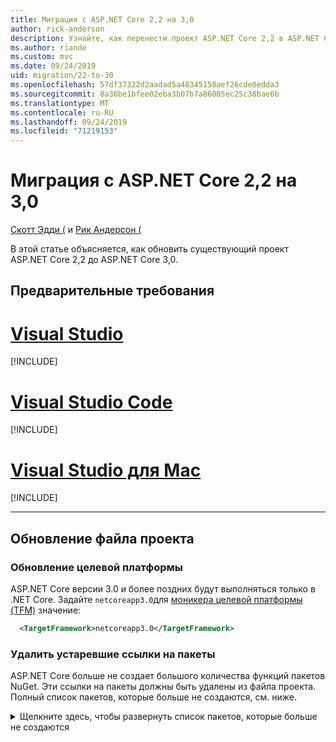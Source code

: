 ```yaml
---
title: Миграция с ASP.NET Core 2,2 на 3,0
author: rick-anderson
description: Узнайте, как перенести проект ASP.NET Core 2,2 в ASP.NET Core 3,0.
ms.author: riande
ms.custom: mvc
ms.date: 09/24/2019
uid: migration/22-to-30
ms.openlocfilehash: 57df37322d2aadad5a48345158aef26cde0edda3
ms.sourcegitcommit: 8a36be1bfee02eba3b07b7a86085ec25c38bae6b
ms.translationtype: MT
ms.contentlocale: ru-RU
ms.lasthandoff: 09/24/2019
ms.locfileid: "71219153"
---
```

# <a name="migrate-from-aspnet-core-22-to-30"></a>Миграция с ASP.NET Core 2,2 на 3,0

[Скотт Эдди (](https://github.com/scottaddie) и [Рик Андерсон (](https://twitter.com/RickAndMSFT)

В этой статье объясняется, как обновить существующий проект ASP.NET Core 2,2 до ASP.NET Core 3,0.

## <a name="prerequisites"></a>Предварительные требования

# <a name="visual-studiotabvisual-studio"></a>[Visual Studio](#tab/visual-studio)

[!INCLUDE[](~/includes/net-core-prereqs-vs-3.0.md)]

# <a name="visual-studio-codetabvisual-studio-code"></a>[Visual Studio Code](#tab/visual-studio-code)

[!INCLUDE[](~/includes/net-core-prereqs-vsc-3.0.md)]

# <a name="visual-studio-for-mactabvisual-studio-mac"></a>[Visual Studio для Mac](#tab/visual-studio-mac)

[!INCLUDE[](~/includes/net-core-prereqs-mac-3.0.md)]

---

## <a name="update-the-project-file"></a>Обновление файла проекта

### <a name="update-the-target-framework"></a>Обновление целевой платформы

ASP.NET Core версии 3.0 и более поздних будут выполняться только в .NET Core. Задайте `netcoreapp3.0`для [моникера целевой платформы (TFM)](/dotnet/standard/frameworks) значение:

```xml
  <TargetFramework>netcoreapp3.0</TargetFramework>
```

### <a name="remove-obsolete-package-references"></a>Удалить устаревшие ссылки на пакеты

ASP.NET Core больше не создает большого количества функций пакетов NuGet. Эти ссылки на пакеты должны быть удалены из файла проекта. Полный список пакетов, которые больше не создаются, см. ниже.

<details>
    <summary>Щелкните здесь, чтобы развернуть список пакетов, которые больше не создаются</summary>

    * Microsoft.AspNetCore
    * Microsoft.AspNetCore.All
    * Microsoft.AspNetCore.App
    * Microsoft. AspNetCore. подделка
    * Microsoft. AspNetCore. Authentication
    * Microsoft. AspNetCore. Authentication. абстракции
    * Файлы cookie Microsoft. AspNetCore. Authentication.
    * Microsoft. AspNetCore. Authentication. Core
    * Microsoft. AspNetCore. Authentication. JwtBearer
    * Microsoft. AspNetCore. Authentication. OAuth
    * Microsoft. AspNetCore. Authentication. OpenIdConnect
    * Microsoft. AspNetCore. Authorization
    * Microsoft. AspNetCore. Authorization. Policy
    * Microsoft. AspNetCore. Кукиеполици
    * Microsoft. AspNetCore. CORS
    * Microsoft. AspNetCore. Cryptography. internal
    * Microsoft. AspNetCore. Cryptography. KeyDerivation
    * Microsoft.AspNetCore.DataProtection
    * Microsoft. AspNetCore. для защиты. абстракции
    * Microsoft. AspNetCore. в отношении защиты. Extensions
    * Microsoft. AspNetCore. Diagnostics
    * Microsoft. AspNetCore. Diagnostics. HealthChecks
    * Microsoft.AspNetCore.HostFiltering
    * Microsoft.AspNetCore.Hosting
    * Microsoft. AspNetCore. Hosting. абстракции
    * Microsoft. AspNetCore. Hosting. Server. Abstracts
    * Microsoft. AspNetCore. http
    * Microsoft. AspNetCore. http. абстракции
    * Microsoft. AspNetCore. http. Connections
    * Microsoft. AspNetCore. http. Extensions
    * Microsoft. AspNetCore. http. Features
    * Microsoft. AspNetCore. Хттповерридес
    * Microsoft. AspNetCore. Хттпсполици
    * Microsoft. AspNetCore. Identity
    * Microsoft. AspNetCore. Localization
    * Microsoft. AspNetCore. Localization. Routing
    * Microsoft. AspNetCore. Миддлевареаналисис
    * Microsoft.AspNetCore.Mvc
    * Microsoft. AspNetCore. MVC. абстракции
    * Microsoft. AspNetCore. MVC. Analyzers
    * Microsoft. AspNetCore. MVC. Апиексплорер
    * Microsoft. AspNetCore. MVC. API. Analyzer
    * Microsoft. AspNetCore. MVC. Core
    * Microsoft. AspNetCore. MVC. CORS
    * Аннотации Microsoft. AspNetCore. MVC.
    * Microsoft. AspNetCore. MVC. Formatter. JSON
    * Microsoft. AspNetCore. MVC. Formatter. XML
    * Microsoft. AspNetCore. MVC. Localization
    * Microsoft.AspNetCore.Mvc.Razor
    * Microsoft. AspNetCore. MVC. Razor. Extensions
    * Microsoft. AspNetCore. MVC. Razor. ViewCompilation
    * Microsoft. AspNetCore. MVC. Разорпажес
    * Microsoft. AspNetCore. MVC. TagHelpers
    * Microsoft. AspNetCore. MVC. Виевфеатурес
    * Microsoft. AspNetCore. Razor
    * Microsoft. AspNetCore. Razor. Runtime
    * Microsoft. AspNetCore. Razor. Design
    * Microsoft. AspNetCore. Респонсекачинг
    * Microsoft. AspNetCore. Респонсекачинг. абстракции
    * Microsoft. AspNetCore. Респонсекомпрессион
    * Microsoft. AspNetCore. перезапись
    * Microsoft.AspNetCore.Routing
    * Microsoft. AspNetCore. Routing. абстракции
    * Microsoft. AspNetCore. Server. HttpSys
    * Microsoft. AspNetCore. Server. IIS
    * Microsoft. AspNetCore. Server. IISIntegration
    * Microsoft. AspNetCore. Server. Kestrel
    * Microsoft. AspNetCore. Server. Kestrel. Core
    * Microsoft. AspNetCore. Server. Kestrel. HTTPS
    * Microsoft. AspNetCore. Server. Kestrel. Transport. абстракции
    * Microsoft. AspNetCore. Server. Kestrel. Transport. Sockets
    * Microsoft. AspNetCore. Session
    * Microsoft. AspNetCore. SignalR
    * Microsoft. AspNetCore. SignalR. Core
    * Microsoft.AspNetCore.StaticFiles
    * Сокеты Microsoft. AspNetCore. WebSockets
    * Служебные программы Microsoft. AspNetCore.
    * Microsoft.Net. http. Headers</details>

### <a name="framework-reference"></a>Справочник по платформе

Функции ASP.NET Core, которые были доступны в одном из перечисленных выше пакетов, доступны в составе `Microsoft.AspNetCore.App` общей платформы.  *Общая платформа* — это набор сборок (*DLL* -файлов), установленных на компьютере и включающий компонент среды выполнения и пакет нацеливания. Дополнительную информацию см. в этой публикации об [общей платформе](https://natemcmaster.com/blog/2018/08/29/netcore-primitives-2/).


* Проекты, предназначенные `Microsoft.NET.Sdk.Web` для пакета SDK, неявно `Microsoft.AspNetCore.App` ссылаются на платформу.

Для этих проектов дополнительные ссылки не требуются:

```xml
<Project Sdk="Microsoft.NET.Sdk.Web">
  <PropertyGroup>
    <TargetFramework>netcoreapp3.0</TargetFramework>
  </PropertyGroup>
    ...
</Project>
```

* Для проектов, `Microsoft.NET.Sdk` предназначенных для или `Microsoft.NET.Sdk.Razor` для пакета SDK `FrameworkReference` , `Microsoft.AspNetCore.App`следует добавить явный к:

```xml
<Project Sdk="Microsoft.NET.Sdk.Razor">
  <PropertyGroup>
    <TargetFramework>netcoreapp3.0</TargetFramework>
  </PropertyGroup>

  <ItemGroup>
    <FrameworkReference Include="Microsoft.AspNetCore.App" />
  </ItemGroup>
    ...
</Project>
```

### <a name="add-package-references-for-removed-assemblies"></a>Добавление ссылок на пакеты для удаленных сборок

ASP.NET Core 3,0 удаляет некоторые сборки, которые ранее были частью `Microsoft.AspNetCore.App` ссылки на пакет. Чтобы продолжить использование функций, предоставляемых этими сборками, сослаться на версии 3,0 соответствующих пакетов.

* Entity Framework Core. Дополнительные https://docs.microsoft.com/ef/core/providers/index сведения об обращении к пакету для конкретного поставщика базы данных см. в разделе.

* Поддержку пользовательского интерфейса удостоверений для [пользовательского интерфейса удостоверений](xref:security/authentication/identity) можно добавить, обратившись к пакету [Microsoft. AspNetCore. Identity. UI](https://www.nuget.org/packages/Microsoft.AspNetCore.Identity.UI) .

* Службы SPA
    * [Microsoft. AspNetCore. Спасервицес](https://www.nuget.org/packages/Microsoft.AspNetCore.SpaServices)
    * [Microsoft. AspNetCore. Спасервицес. Extensions](https://www.nuget.org/packages/Microsoft.AspNetCore.SpaServices.Extensions)

* Проверка подлинности. Поддержка сторонних потоков аутентификации доступна в виде пакетов NuGet:

    * [Facebook OAuth](https://www.nuget.org/packages/Microsoft.AspNetCore.Authentication.Facebook)
    * [Google OAuth](https://www.nuget.org/packages/Microsoft.AspNetCore.Authentication.Google)
    * [Токен носителя OpenID Connect Connect](https://www.nuget.org/packages/Microsoft.AspNetCore.Authentication.JwtBearer)
    * [Проверка подлинности учетной записи Майкрософт](https://www.nuget.org/packages/Microsoft.AspNetCore.Authentication.MicrosoftAccount)
    * [Проверка подлинности OpenID Connect Connect](https://www.nuget.org/packages/Microsoft.AspNetCore.Authentication.OpenIdConnect)
    * [OAuth для Twitter](https://www.nuget.org/packages/Microsoft.AspNetCore.Authentication.Twitter)
    * [Проверка подлинности WsFederation](https://www.nuget.org/packages/Microsoft.AspNetCore.Authentication.WsFederation)

* Поддержка форматирования и согласования содержимого `System.Net.HttpClient` для — пакет NuGet [Microsoft. AspNet. WebApi. Client](https://www.nuget.org/packages/Microsoft.AspNet.WebApi.Client/) `System.Net.HttpClient` обеспечивает полезную расширяемость с помощью API- `ReadAsAsync`интерфейсов, таких как и `PostJsonAsync` т. д.

* Компиляция среды выполнения Razor. поддержка компиляции представлений и страниц Razor во время выполнения теперь является частью [Microsoft. AspNetCore. MVC. Razor. рунтимекомпилатион](https://www.nuget.org/packages/Microsoft.AspNetCore.Mvc.Razor.RuntimeCompilation).

* Поддержка `Newtonsoft.Json` MVC. Поддержка использования MVC с `Newtonsoft.Json` теперь является частью [Microsoft. AspNetCore. MVC. невтонсофтжсон](https://www.nuget.org/packages/Microsoft.AspNetCore.Mvc.NewtonsoftJson).

### <a name="analyzer-support"></a>Поддержка анализатора

* Проекты, предназначенные `Microsoft.NET.Sdk.Web` для неявной ссылки на анализаторы, ранее поставляемые в составе пакета [Microsoft. AspNetCore. MVC. Analyzers](https://www.nuget.org/packages/Microsoft.AspNetCore.Mvc.Analyzers/) . Для включения этих дополнительных ссылок не требуется.

* Если приложение использует [анализаторы API](xref:web-api/advanced/analyzers) , которые ранее поставлялись с пакетом [Microsoft. AspNetCore. MVC. API. Analyzers](https://www.nuget.org/packages/Microsoft.AspNetCore.Mvc.Api.Analyzers/) , измените файл проекта, чтобы он ссылался на анализаторы, поставляемые в составе веб-пакета SDK .NET Core:

```xml
<Project Sdk="Microsoft.NET.Sdk.Web">
  <PropertyGroup>
    <TargetFramework>netcoreapp3.0</TargetFramework>
    <IncludeOpenAPIAnalyzers>true</IncludeOpenAPIAnalyzers>
  </PropertyGroup>

  ...
</Project>
```

### <a name="razor-class-library"></a>Библиотека классов Razor

Проекты библиотеки классов Razor, предоставляющие компоненты пользовательского интерфейса для MVC, должны `AddRazorSupportForMvc` задавать свойство в файле проекта:

```xml
<PropertyGroup>
  <AddRazorSupportForMvc>true</AddRazorSupportForMvc>
</PropertyGroup>
```

### <a name="in-process-hosting-model"></a>Модель внутрипроцессного размещения

* По умолчанию в проектах используется [модель внутрипроцессного размещения](xref:host-and-deploy/aspnet-core-module#in-process-hosting-model) в ASP.NET Core 3,0 или более поздней версии. При необходимости вы можете удалить `<AspNetCoreHostingModel>` свойство в файле проекта, если его значение равно. `InProcess`

## <a name="kestrel"></a>Kestrel

### <a name="configuration"></a>Параметр Configuration

Миграция конфигурации Kestrel в построитель веб-узлов `ConfigureWebHostDefaults` , предоставляемый (*Program.CS*):

```csharp
public static IHostBuilder CreateHostBuilder(string[] args) =>
    Host.CreateDefaultBuilder(args)
        .ConfigureWebHostDefaults(webBuilder =>
        {
            webBuilder.ConfigureKestrel(serverOptions =>
            {
                // Set properties and call methods on options
            })
            .UseStartup<Startup>();
        });
```

Если приложение создает узел вручную с помощью `HostBuilder`, вызовите `UseKestrel` в построителе веб-узлов в: `ConfigureWebHostDefaults`

```csharp
public static void Main(string[] args)
{
    var host = new HostBuilder()
        .UseContentRoot(Directory.GetCurrentDirectory())
        .ConfigureWebHostDefaults(webBuilder =>
        {
            webBuilder.UseKestrel(serverOptions =>
            {
                // Set properties and call methods on options
            })
            .UseIISIntegration()
            .UseStartup<Startup>();
        })
        .Build();

    host.Run();
}
```

### <a name="connection-middleware-replaces-connection-adapters"></a>По промежуточного слоя соединения заменяет Адаптеры подключений

Адаптеры подключений (<xref:Microsoft.AspNetCore.Server.Kestrel.Core.Adapter.Internal.IConnectionAdapter>) удалены из Kestrel. Замените адаптеры подключений по промежуточного слоя соединения. По промежуточного слоя соединения аналогично по промежуточного слоя HTTP в ASP.NET Core конвейере, но для соединений более низкого уровня. Протокол HTTPS и регистрация подключения:

* Были перемещены из адаптеров соединений в по промежуточного слоя соединения.
* Эти методы расширения работают как в предыдущих версиях ASP.NET Core. 

Дополнительные сведения см. в [примере тлсфилтерконнектионхандлер в разделе листеноптионс. Protocols статьи Kestrel](/aspnet/core/fundamentals/servers/kestrel?view=aspnetcore-3.0#listenoptionsprotocols).

### <a name="transport-abstractions-moved-and-made-public"></a>Абстракции транспорта перемещены и сделаны открытыми

Транспортный уровень Kestrel предоставляется в виде общедоступного интерфейса `Connections.Abstractions`в. В состав этих обновлений:

* `Microsoft.AspNetCore.Server.Kestrel.Transport.Abstractions`и связанные типы были удалены.
* <xref:Microsoft.AspNetCore.Server.Kestrel.KestrelServerOptions.NoDelay>был перемещен из <xref:Microsoft.AspNetCore.Server.Kestrel.Core.ListenOptions> в параметры транспорта.
* <xref:Microsoft.AspNetCore.Server.Kestrel.Transport.Abstractions.Internal.SchedulingMode>был удален из <xref:Microsoft.AspNetCore.Server.Kestrel.KestrelServerOptions>.

Дополнительные сведения см. в следующих ресурсах GitHub:

* [Абстракции сети "клиент-сервер" (ASPNET/AspNetCore #10308)](https://github.com/aspnet/AspNetCore/issues/10308)
* [Реализуйте новую абстракцию прослушивателя основой и повторно Plat Kestrel на вершине (ASPNET/AspNetCore #10321)](https://github.com/aspnet/AspNetCore/pull/10321)

### <a name="kestrel-request-trailer-headers"></a>Заголовков анонса запроса Kestrel

Для приложений, предназначенных для более ранних версий ASP.NET Core:

* Kestrel добавляет заголовки поблочного трейлера HTTP/1.1 в коллекцию заголовков запросов.
* Трейлеры доступны после считывания текста запроса в конец.

Это вызывает некоторые проблемы, связанные с неоднозначностью заголовков и трейлеров, поэтому эти трейлеры были перемещены в новую коллекцию (`RequestTrailerExtensions`) в 3,0.

Запросы HTTP/2:

* Недоступно в ASP.NET Core 2,2.
* Доступно в 3,0 как `RequestTrailerExtensions`.

Для доступа к этим трейлерам имеются новые методы расширения запроса. Как и в случае с HTTP/1.1, трейлеры доступны после считывания текста запроса в конец.

Для выпуска 3,0 доступны следующие `RequestTrailerExtensions` методы.

* `GetDeclaredTrailers`Возвращает заголовок запроса `Trailer` , в котором указывается, какие трейлеры должны рассчитываться после текста. &ndash;
* `SupportsTrailers`&ndash; Указывает, поддерживает ли запрос получение заголовков трейлеров.
* `CheckTrailersAvailable`&ndash; Проверяет, поддерживает ли запрос трейлеры и доступны ли они для чтения. Эта проверка не предполагает наличие трейлеров для чтения. Возможно, не существует трейлеров для чтения, `true` даже если он возвращается этим методом.
* `GetTrailer`&ndash; Возвращает запрошенный конечный заголовок из ответа. Проверка `SupportsTrailers` перед вызовом `GetTrailer`или <xref:System.NotSupportedException> может произойти, если запрос не поддерживает конечные заголовки.

Дополнительные сведения см. [в разделе помещение запроса на постановку в отдельную коллекцию (ASPNET/AspNetCore #10410)](https://github.com/aspnet/AspNetCore/pull/10410).

### <a name="allowsynchronousio-disabled"></a>Алловсинчронаусио отключена

`AllowSynchronousIO`включает или отключает синхронные API-интерфейсы ввода `HttpRequest.Body.Read`- `HttpResponse.Body.Write`вывода, `Stream.Flush`такие как, и. Эти API-интерфейсы являются источником нехватка потоков, ведущих к сбоям приложений. В 3,0 `AllowSynchronousIO` по умолчанию отключен. Дополнительные сведения см. в [разделе синхронный ввод-вывод статьи Kestrel](/aspnet/core/fundamentals/servers/kestrel?view=aspnetcore-3.0#synchronous-io).

Помимо `AllowSynchronousIO` параметров с `ConfigureKestrel`параметрами, синхронные операции ввода-вывода можно также переопределить для каждого запроса в качестве временного решения проблемы.

```csharp
var syncIOFeature = HttpContext.Features.Get<IHttpBodyControlFeature>();

if (syncIOFeature != null)
{
    syncIOFeature.AllowSynchronousIO = true;
}
```

При возникновении проблем с <xref:System.IO.TextWriter> реализациями или другими потоками, вызывающими синхронные API-интерфейсы в [Dispose](/dotnet/standard/garbage-collection/implementing-dispose), вызывайте новый <xref:System.IO.Stream.DisposeAsync*> API.

Дополнительные сведения см. [в разделе [объявление] алловсинчронаусио Disabled On All Servers (ASPNET/AspNetCore #7644)](https://github.com/aspnet/AspNetCore/issues/7644).

### <a name="microsoftaspnetcoreserverkestrelhttps-assembly-removed"></a>Удалена сборка Microsoft. AspNetCore. Server. Kestrel. HTTPS

В ASP.NET Core 2,1 содержимое *Microsoft. AspNetCore. Server. Kestrel. HTTPS. dll* было перемещено в файл *Microsoft. AspNetCore. Server. Kestrel. Core. dll*. Это обновление было не критическое с помощью `TypeForwardedTo` атрибутов. Для 3,0 пустая сборка *Microsoft. AspNetCore. Server. Kestrel. HTTPS. dll* (и пакет NuGet) была удалена.

Библиотеки, ссылающиеся на [Microsoft. AspNetCore. Server. Kestrel. HTTPS](https://www.nuget.org/packages/Microsoft.AspNetCore.Server.Kestrel.Https) , должны обновлять зависимости ASP.NET Core до 2,1 или более поздней версии.

Приложения и библиотеки, предназначенные для ASP.NET Core 2,1 или более поздней версии, должны удалять все прямые ссылки на пакет [Microsoft. AspNetCore. Server. Kestrel. HTTPS](https://www.nuget.org/packages/Microsoft.AspNetCore.Server.Kestrel.Https) .

## <a name="jsonnet-support"></a>Поддержка Json.NET

В рамках работы по [улучшению ASP.NET Core общей платформы](https://blogs.msdn.microsoft.com/webdev/2018/10/29/a-first-look-at-changes-coming-in-asp-net-core-3-0/) [JSON.NET](https://www.newtonsoft.com/json/help/html/Introduction.htm) был удален из ASP.NET Core общей платформы.

По умолчанию для ASP.NET Core теперь используется [System. Text. JSON](/dotnet/api/system.text.json?view=netcore-3.0), который является новым в .net Core 3,0. Рассмотрите `System.Text.Json` возможность использования, когда это возможно. Это высокопроизводительное и не требует дополнительной зависимости библиотеки. Однако поскольку `System.Text.Json` это новая возможность, в настоящее время в ней могут отсутствовать функции, необходимые вашему приложению.

Приложению `Netwtonsoft.Json` может потребоваться интеграция, если в нем `Newtonsoft.Json`используются специальные функции, такие как жсонпатч или преобразователи, или типы, зависящие от [формата](xref:web-api/advanced/formatting) `Newtonsoft.Json`.

Сведения об использовании Json.NET в проекте SignalR ASP.NET Core 3,0 см. в разделе [Переключение на Newtonsoft. JSON](#switch-to-newtonsoftjson) в этом документе.

Чтобы использовать Json.NET в проекте ASP.NET Core 3,0, выполните следующие действия.

* Добавьте ссылку на пакет в [Microsoft.AspNetCore.Mvc.NewtonsoftJson](https://nuget.org/packages/Microsoft.AspNetCore.Mvc.NewtonsoftJson).
* Обновление `Startup.ConfigureServices` для вызова `AddNewtonsoftJson`.

  ```csharp
  services.AddMvc()
      .AddNewtonsoftJson();
  ```

  `AddNewtonsoftJson`совместима с новыми методами регистрации службы MVC:

  * `AddRazorPages`
  * `AddControllersWithViews`
  * `AddControllers`

  ```csharp
  services.AddControllers()
      .AddNewtonsoftJson();
  ```

  Параметры Json.NET можно задать в вызове `AddNewtonsoftJson`:

  ```csharp
  services.AddMvc()
      .AddNewtonsoftJson(options =>
             options.SerializerSettings.ContractResolver =
                new CamelCasePropertyNamesContractResolver());
  ```

## <a name="mvc-service-registration"></a>Регистрация службы MVC

ASP.NET Core 3,0 добавляет новые параметры для регистрации сценариев MVC в `Startup.ConfigureServices`.

Доступны три новых метода расширения верхнего уровня `IServiceCollection` , относящихся к сценариям MVC. Шаблоны используют эти новые методы вместо `UseMvc`. Тем не `AddMvc` менее, будет работать так же, как в предыдущих выпусках.

В следующем примере добавлена поддержка контроллеров и функций, связанных с API, но не представлений и страниц. Шаблон API использует следующий код:

```csharp
public void ConfigureServices(IServiceCollection services)
{
    services.AddControllers();
}
```

В следующем примере добавлена поддержка контроллеров, функций, связанных с API, и представлений, но не страниц. В шаблоне веб-приложения (MVC) используется следующий код:

```csharp
public void ConfigureServices(IServiceCollection services)
{
    services.AddControllersWithViews();
}
```

В следующем примере добавлена поддержка Razor Pages и минимальной поддержки контроллера. В шаблоне веб-приложения используется следующий код:

```csharp
public void ConfigureServices(IServiceCollection services)
{
    services.AddRazorPages();
}
```

Новые методы также можно сочетать. Следующий пример эквивалентен вызову `AddMvc` в ASP.NET Core 2,2:

```csharp
public void ConfigureServices(IServiceCollection services)
{
    services.AddControllersWithViews();
    services.AddRazorPages();
}
```

## <a name="routing-startup-code"></a>Код запуска маршрутизации

Если приложение вызывает `UseMvc` или `UseSignalR`, перенесите приложение в [маршрутизацию конечной точки](xref:fundamentals/routing) , если это возможно. Чтобы улучшить совместимость маршрутизации конечных точек с предыдущими версиями MVC, мы отправили некоторые изменения в формировании URL-адресов, появившиеся в ASP.NET Core 2,2. Если у вас возникли проблемы с маршрутизацией конечных точек в 2,2, предполагаю, что улучшения ASP.NET Core 3,0, за исключением следующих:

* Если приложение реализует `IRouter` или наследует из `Route`, используйте [динамикраутевалуестрансформер](https://github.com/aspnet/AspNetCore.Docs/issues/12997) в качестве замены.

* Если приложение напрямую обращается `RouteData.Routers` в MVC для анализа URL-адресов, его можно заменить на с `LinkParser.ParsePathByEndpointName`помощью. 
 * Определите маршрут с именем маршрута.
 * Используйте `LinkParser.ParsePathByEndpointName` и передайте нужное имя маршрута.

Маршрутизация конечных точек поддерживает тот же синтаксис шаблона маршрута и функции создания `IRouter`шаблона маршрута, что и. Маршрутизация конечных точек поддерживает `IRouteConstraint`. Маршрутизация конечных `[HttpGet]`точек поддерживает `[Route]`, и другие атрибуты маршрутизации MVC.

Для большинства приложений требуются только `Startup` изменения.

### <a name="migrate-startupconfigure"></a>Миграция запуска. Настройка

Общие рекомендации:

* Добавить `UseRouting`.
* `UseStaticFiles`Если приложение вызывает, `UseStaticFiles` поместите **перед** `UseRouting`ним.
* Если приложение использует функции проверки подлинности и авторизации `AuthorizePage` , `[Authorize]`такие как или, поместите `UseAuthentication` вызов `UseAuthorization` в и **после** `UseRouting` (и **после** `UseCors` использования по промежуточного слоя CORS).
* Замените `UseMvc` или `UseSignalR` на .`UseEndpoints`
* Если приложение использует сценарии [CORS](xref:security/cors) , например `[EnableCors]`, `UseAuthentication` `UseCors` поместите вызов до любого другого по промежуточного слоя, использующего CORS (например, поместите `UseCors` перед, `UseAuthorization`и `UseEndpoints`).
* Замените `IHostingEnvironment` на `IWebHostEnvironment` и добавьте`using`оператор для пространстваимен.<xref:Microsoft.Extensions.Hosting?displayProperty=fullName>
* Замените `IApplicationLifetime` на <xref:Microsoft.Extensions.Hosting.IHostApplicationLifetime> (<xref:Microsoft.Extensions.Hosting?displayProperty=fullName> Namespace).
* Замените `EnvironmentName` на <xref:Microsoft.Extensions.Hosting.Environments> (<xref:Microsoft.Extensions.Hosting?displayProperty=fullName> Namespace).

Ниже приведен пример `Startup.Configure` кода в типичном приложении ASP.NET Core 2,2:

```csharp
public void Configure(IApplicationBuilder app)
{
    ...

    app.UseStaticFiles();

    app.UseAuthentication();

    app.UseSignalR(hubs =>
    {
        hubs.MapHub<ChatHub>("/chat");
    });

    app.UseMvc(routes =>
    {
        routes.MapRoute("default", "{controller=Home}/{action=Index}/{id?}");
    });
}
```

После обновления предыдущего `Startup.Configure` кода выполните следующие действия.

```csharp
public void Configure(IApplicationBuilder app)
{
    ...

    app.UseStaticFiles();

    app.UseRouting();

    app.UseCors();

    app.UseAuthentication();
    app.UseAuthorization();

    app.UseEndpoints(endpoints =>
    {
        endpoints.MapHub<ChatHub>("/chat");
        endpoints.MapControllerRoute("default", "{controller=Home}/{action=Index}/{id?}");
    });
}
```

> [!WARNING]
> Для большинства приложений вызовы `UseAuthentication`, `UseAuthorization`и `UseCors` должны находиться между вызовами функций `UseRouting` и `UseEndpoints` , чтобы быть эффективными.
### <a name="health-checks"></a>Проверки работоспособности

Проверки работоспособности используют маршрутизацию конечных точек с универсальным узлом. В `Startup.Configure` вызовите `MapHealthChecks` для построителя конечной точки с URL-адресом конечной точки или относительным путем:

```csharp
app.UseEndpoints(endpoints =>
{
    endpoints.MapHealthChecks("/health");
});
```

Конечные точки проверки работоспособности могут:

* Укажите один или несколько разрешенных узлов и портов.
* Требовать авторизацию.
* Требовать CORS.

Дополнительные сведения см. в разделе <xref:host-and-deploy/health-checks>.

### <a name="security-middleware-guidance"></a>Руководство по по промежуточного слоя безопасности

Поддержка авторизации и CORS унифицирована на основе подхода по [промежуточного слоя](xref:fundamentals/middleware/index) . Это позволяет использовать одно и то же по промежуточного слоя и функциональные возможности в этих сценариях. В этом выпуске реализовано обновленное по по промежуточного слоя авторизации, а по промежуточного слоя CORS улучшено, чтобы он мог понять, какие атрибуты используются контроллерами MVC.

#### <a name="cors"></a>CORS

Ранее CORS было сложно настроить. По промежуточного слоя было предоставлено для использования в некоторых случаях, но фильтры MVC предназначены для использования **без** по промежуточного слоя в других вариантах использования. В ASP.NET Core 3,0 рекомендуется, чтобы все приложения, требующие CORS, использовали по промежуточного слоя CORS в сочетании с маршрутизацией конечных точек. `UseCors`можно указать с политикой по умолчанию, а `[EnableCors]` атрибуты `[DisableCors]` и можно использовать для переопределения политики по умолчанию, если это необходимо.

В следующем примере:

* CORS включена для всех конечных точек с `default` именованной политикой.
* Класс отключает CORS `[DisableCors]` с помощью атрибута. `MyController`

```csharp
public void Configure(IApplicationBuilder app)
{
    ...

    app.UseRouting();

    app.UseCors("default");

    app.UseEndpoints(endpoints =>
    {
        endpoints.MapDefaultControllerRoute();
    });
}

[DisableCors]
public class MyController : ControllerBase
{
    ...
}
```

#### <a name="authorization"></a>Авторизация

В более ранних версиях ASP.NET Core Поддержка авторизации была предоставлена с `[Authorize]` помощью атрибута. По промежуточного слоя авторизации недоступно. В ASP.NET Core 3,0 требуется по промежуточного слоя авторизации. Рекомендуется поместить ASP.NET Core по промежуточного слоя авторизации`UseAuthorization`() сразу `UseAuthentication`после. По промежуточного слоя авторизации также можно настроить политику по умолчанию, которую можно переопределить.

В ASP.NET Core 3,0 или более поздней версии `UseAuthorization` вызывается в `Startup.Configure`, а `HomeController` для следующего требуется пользователь, выполнивший вход:

```csharp
public void Configure(IApplicationBuilder app)
{
    ...

    app.UseRouting();

    app.UseAuthentication();
    app.UseAuthorization();

    app.UseEndpoints(endpoints =>
    {
        endpoints.MapDefaultControllerRoute();
    });
}

public class HomeController : ControllerBase
{
    [Authorize]
    public IActionResult BuyWidgets()
    {
        ...
    }
}
```

Если приложение использует `AuthorizeFilter` в качестве глобального фильтра в MVC, рекомендуется выполнить рефакторинг кода, чтобы предоставить политику в `AddAuthorization`вызове.

`DefaultPolicy` Изначально настраивается для обязательной проверки подлинности, поэтому дополнительная настройка не требуется. В следующем примере конечные точки MVC помечаются `RequireAuthorization` как, так что все запросы должны быть разрешены `DefaultPolicy`на основе. Однако разрешает доступ без входа пользователя в приложение `[AllowAnonymous]`из-за: `HomeController`

```csharp
public void Configure(IApplicationBuilder app)
{
    ...

    app.UseRouting();

    app.UseAuthentication();
    app.UseAuthorization();

    app.UseEndpoints(endpoints =>
    {
        endpoints.MapDefaultControllerRoute().RequireAuthorization();
    });
}

[AllowAnonymous]
public class HomeController : ControllerBase
{
    ...
}
```

Политики также можно настроить. Основываясь на предыдущем примере, `DefaultPolicy` настройка требует проверки подлинности и определенной области:

```csharp
public void ConfigureServices(IServiceCollection services)
{
    ...

    services.AddAuthorization(options =>
    {
        options.DefaultPolicy = new AuthorizationPolicyBuilder()
          .RequireAuthenticatedUser()
          .RequireScope("MyScope")
          .Build();
    });
}

public void Configure(IApplicationBuilder app)
{
    ...

    app.UseRouting();

    app.UseAuthentication();
    app.UseAuthorization();

    app.UseEndpoints(endpoints =>
    {
        endpoints.MapDefaultControllerRoute().RequireAuthorization();
    });
}

[AllowAnonymous]
public class HomeController : ControllerBase
{
    ...
}
```

Кроме того, для всех конечных точек можно настроить требование `[Authorize]` авторизации `RequireAuthorization` без использования или `FallbackPolicy`настройки. Объект `FallbackPolicy` отличается`DefaultPolicy`от. Триггер активируется `RequireAuthorization`или, а`FallbackPolicy` триггер активируется, когда не задана другая политика. `[Authorize]` `DefaultPolicy` `FallbackPolicy`изначально настроен на разрешение запросов без авторизации.

Следующий пример аналогичен предыдущему `DefaultPolicy` примеру, но использует, `FallbackPolicy` чтобы всегда требовать проверку подлинности для всех конечных `[AllowAnonymous]` точек, за исключением случаев, когда указан параметр.

```csharp
public void ConfigureServices(IServiceCollection services)
{
    ...

    services.AddAuthorization(options =>
    {
        options.FallbackPolicy = new AuthorizationPolicyBuilder()
          .RequireAuthenticatedUser()
          .RequireScope("MyScope")
          .Build();
    });
}

public void Configure(IApplicationBuilder app)
{
    ...

    app.UseRouting();

    app.UseAuthentication();
    app.UseAuthorization();

    app.UseEndpoints(endpoints =>
    {
        endpoints.MapDefaultControllerRoute();
    });
}

[AllowAnonymous]
public class HomeController : ControllerBase
{
    ...
}
```

Авторизация по промежуточного слоя работает без каких бы то ни было конкретных знаний авторизации. Например, [проверки работоспособности](xref:host-and-deploy/health-checks) не имеют определенных знаний авторизации, но проверки работоспособности могут иметь настраиваемую политику авторизации по промежуточного слоя.

Кроме того, каждая конечная точка может настраивать свои требования к авторизации. В следующем примере `UseAuthorization` обрабатывается авторизация `DefaultPolicy`с помощью, но для `/healthz` конечной точки проверки работоспособности `admin` требуется пользователь:

```csharp
public void Configure(IApplicationBuilder app)
{
    ...

    app.UseRouting();

    app.UseAuthentication();
    app.UseAuthorization();

    app.UseEndpoints(endpoints =>
    {
        endpoints
            .MapHealthChecks("/healthz")
            .RequireAuthorization(new AuthorizeAttribute(){ Roles = "admin", });
    });
}
```

Защита реализована в некоторых сценариях. `UseEndpoint`по промежуточного слоя создает исключение, если политика авторизации или CORS пропускается из-за отсутствия по промежуточного слоя. Поддержка анализатора для предоставления дополнительных отзывов о ненастроенном состоянии.

### <a name="signalr"></a>SignalR

Сопоставление концентраторов SignalR теперь выполняется внутри `UseEndpoints`.

Сопоставьте каждый концентратор с `MapHub`. Как и в предыдущих версиях, каждый концентратор явно указан.

В следующем примере добавляется поддержка `ChatHub` концентратора SignalR:

```csharp
public void Configure(IApplicationBuilder app)
{
    ...

    app.UseRouting();

    app.UseEndpoints(endpoints =>
    {
        endpoints.MapHub<ChatHub>();
    });
}
```

Существует новый параметр управления ограничениями на размер сообщений от клиентов. Например, в `Startup.ConfigureServices`:

```csharp
services.AddSignalR(hubOptions =>
{
    hubOptions.MaximumReceiveMessageSize = 32768;
});
```

В ASP.NET Core 2,2 можно задать `TransportMaxBufferSize` и, который эффективно управляет максимальным размером сообщения. В ASP.NET Core 3,0 этот параметр теперь позволяет управлять только максимальным размером до подавления нехватки.

### <a name="mvc-controllers"></a>Контроллеры MVC

Теперь сопоставление контроллеров выполняется внутри `UseEndpoints`.

Добавить `MapControllers` , если приложение использует маршрутизацию атрибутов. Так как маршрутизация включает поддержку многих платформ в ASP.NET Core 3,0 или более поздней версии, Добавление контроллеров с маршрутизацией с атрибутами является явным согласием.

Замените следующее:

* `MapRoute`учет`MapControllerRoute`
* `MapAreaRoute`учет`MapAreaControllerRoute`

Так как маршрутизация теперь включает поддержку не только для MVC, терминология была изменена, чтобы эти методы были четко изменяли то, что они делают. Стандартные маршруты, такие `MapControllerRoute` как / `MapAreaControllerRoute` ,применяютсявпорядкеихдобавления/. `MapDefaultControllerRoute` Сначала разместите более конкретные маршруты (например, маршруты для области).

В следующем примере:

* `MapControllers`добавляет поддержку контроллеров с маршрутизацией на основе атрибутов.
* `MapAreaControllerRoute`добавляет стандартный маршрут для контроллеров в области.
* `MapControllerRoute`добавляет стандартный маршрут для контроллеров.

```csharp
public void Configure(IApplicationBuilder app)
{
    ...

    app.UseRouting();

    app.UseEndpoints(endpoints =>
    {
        endpoints.MapControllers();
        endpoints.MapAreaControllerRoute(
            "admin",
            "admin",
            "Admin/{controller=Home}/{action=Index}/{id?}");
        endpoints.MapControllerRoute(
            "default", "{controller=Home}/{action=Index}/{id?}");
    });
}
```

### <a name="razor-pages"></a>Razor Pages

Сопоставление Razor Pages теперь выполняется внутри `UseEndpoints`.

Добавьте `MapRazorPages` , если приложение использует Razor Pages. Так как маршрутизация конечных точек включает поддержку многих платформ, добавление Razor Pages теперь является явной.

В следующем примере `MapRazorPages` добавляется поддержка для Razor Pages:

```csharp
public void Configure(IApplicationBuilder app)
{
    ...

    app.UseRouting();

    app.UseEndpoints(endpoints =>
    {
        endpoints.MapRazorPages();
    });
}
```

### <a name="use-mvc-without-endpoint-routing"></a>Использовать MVC без маршрутизации конечных точек

Использование MVC `UseMvc` с помощью `UseMvcWithDefaultRoute` или в ASP.NET Core 3,0 требует явного согласия внутри. `Startup.ConfigureServices` Это необходимо, так как MVC должен определить, может ли он полагаться на по промежуточного слоя авторизации и CORS во время инициализации. Предоставляется анализатор, предупреждающий, попытается ли приложение использовать неподдерживаемую конфигурацию.

Если приложению требуется поддержка прежних версий `IRouter` , отключите `EnableEndpointRouting` их с помощью любого из следующих `Startup.ConfigureServices`подходов в:

```csharp
services.AddMvc(options => options.EnableEndpointRouting = false);
```

```csharp
services.AddControllers(options => options.EnableEndpointRouting = false);
```

```csharp
services.AddControllersWithViews(options => options.EnableEndpointRouting = false);

```

```csharp
services.AddRazorPages().AddMvcOptions(options => options.EnableEndpointRouting = false);
```

### <a name="health-checks"></a>Проверки работоспособности

Проверки работоспособности можно использовать в качестве *маршрутизатора — вредоносные программы* с маршрутизацией конечных точек.

Добавьте `MapHealthChecks` , чтобы использовать проверки работоспособности с маршрутизацией конечных точек. Метод принимает аргументы, `UseHealthChecks`аналогичные. `MapHealthChecks` Преимущество использования функции `MapHealthChecks` over `UseHealthChecks` заключается в возможности применения авторизации и более точного контроля над политикой сопоставления.

В следующем примере `MapHealthChecks` метод вызывается для `/healthz`конечной точки проверки работоспособности:

```csharp
public void Configure(IApplicationBuilder app)
{
    ...

    app.UseRouting();

    app.UseEndpoints(endpoints =>
    {
        endpoints.MapHealthChecks("/healthz", new HealthCheckOptions() { });
    });
}
```

## <a name="hostbuilder-replaces-webhostbuilder"></a>Хостбуилдер заменяет WebHostBuilder

Шаблоны ASP.NET Core 3,0 используют [универсальный узел](xref:fundamentals/host/generic-host). В предыдущих версиях использовался [веб-узел](xref:fundamentals/host/web-host). В следующем коде показан класс ASP.NET Core 3,0, созданный `Program` шаблоном:

[!code-csharp[](22-to-30/samples/Program.cs?name=snippet)]

В следующем коде показан класс ASP.NET Core 2,2, созданный `Program` шаблоном:

[!code-csharp[](22-to-30/samples/Program2.2.cs?name=snippet)]

<xref:Microsoft.AspNetCore.Hosting.IWebHostBuilder>остается в 3,0 и является типом, `webBuilder` отображаемым в предыдущем примере кода. <xref:Microsoft.AspNetCore.Hosting.WebHostBuilder>будет считаться устаревшим в будущих выпусках и `HostBuilder`заменено на.

Наиболее существенным изменением `WebHostBuilder` `HostBuilder` в является [внедрение зависимостей (DI)](xref:fundamentals/dependency-injection). При использовании `HostBuilder`можно внедрять <xref:Microsoft.Extensions.Configuration.IConfiguration> только конструкторы и <xref:Microsoft.AspNetCore.Hosting.IHostingEnvironment> в `Startup`. Ограничения `HostBuilder` Di:

* Включите построение контейнера DI только один раз.
* Позволяет избежать итоговых проблем со временем существования объектов, таких как разрешение нескольких экземпляров Singleton.

## <a name="addauthorization-moved-to-a-different-assembly"></a>Аддаусоризатион перемещен в другую сборку

Методы ASP.NET Core 2,2 и Lower `AddAuthorization` в *Microsoft. AspNetCore. Authorization. dll*:

* Были переименованы `AddAuthorizationCore`.
* Были перемещены в *Microsoft. AspNetCore. Authorization. Policy. dll*.

Приложения, использующие *Microsoft. AspNetCore. Authorization. dll* и *Microsoft. AspNetCore. Authorization. Policy. dll* , не затрагиваются.

Приложения, которые не используют *Microsoft. AspNetCore. Authorization. Policy. dll* , должны выполнять одно из следующих действий:

* Переключиться на использование`AddAuthorizationCore`
* Добавьте ссылку на *Microsoft. AspNetCore. Authorization. Policy. dll*.

Дополнительные сведения см. [в разделе Перегрузка с `AddAuthorization(o =>`критическим изменением) находится в другой #386 сборки](https://github.com/aspnet/Announcements/issues/386).

## <a name="signalr-code"></a>Код SignalR

Клиент SignalR JavaScript изменился с `@aspnet/signalr` на. `@microsoft/signalr` Чтобы реагировать на это изменение, измените ссылки в файлах *Package. JSON* , инструкции For и инструкции импорта ECMAScript.

### <a name="systemtextjson-is-the-default-protocol"></a>System. Text. JSON является протоколом по умолчанию

`System.Text.Json`теперь является протоколом концентратора по умолчанию, используемым как клиентом, так и сервером.

В `Startup.ConfigureServices`вызовите `AddJsonProtocol` , чтобы задать параметры сериализатора.

**Сервером**

```csharp
services.AddSignalR(...)
        .AddJsonProtocol(options =>
        {
            options.WriteIndented = false;
        })
```

**Клиент:**

```csharp
new HubConnectionBuilder()
    .WithUrl("/chatHub")
    .AddJsonProtocol(options =>
    {
        options.WriteIndented = false;
    })
    .Build();
```

### <a name="switch-to-newtonsoftjson"></a>Переключиться на Newtonsoft. JSON

Если вы используете функции `Newtonsoft.Json` , которые не поддерживаются в `System.Text.Json`, можно переключиться обратно на: `Newtonsoft.Json`

1. Установите пакет NuGet [Microsoft. AspNetCore. SignalR. Protocols. невтонсофтжсон](https://www.nuget.org/packages/Microsoft.AspNetCore.SignalR.Protocols.NewtonsoftJson) .
1. На клиенте привязать `AddNewtonsoftJsonProtocol` вызов метода `HubConnectionBuilder` к экземпляру:

    ```csharp
    new HubConnectionBuilder()
        .WithUrl("/chatHub")
        .AddNewtonsoftJsonProtocol(...)
        .Build();
    ```

1. На сервере привязать `AddNewtonsoftJsonProtocol` вызов метода `AddSignalR` к вызову метода в `Startup.ConfigureServices`:

    ```csharp
    services.AddSignalR()
        .AddNewtonsoftJsonProtocol(...);
    ```

## <a name="opt-in-to-runtime-compilation"></a>Согласие на компиляцию среды выполнения

В 3,0 компиляция среды выполнения является сценарием согласия. Сведения о включении компиляции среды <xref:mvc/views/view-compilation#runtime-compilation>выполнения см. в разделе.

## <a name="migrating-libraries-via-multi-targeting"></a>Миграция библиотек через многоплатформенную нацеливание

Библиотекам часто требуется поддержка нескольких версий ASP.NET Core. Большинство библиотек, которые были скомпилированы в предыдущих версиях ASP.NET Core, должны продолжать работать без проблем. Для следующих условий требуется перекрестная компиляция приложения:

* Библиотека использует функцию с двоичным [критическим изменением](#breaking-api-changes).
* Библиотека хочет воспользоваться преимуществами новых функций в ASP.NET Core 3,0. 

Например:

```xml
<Project Sdk="Microsoft.NET.Sdk">
  <PropertyGroup>
    <TargetFrameworks>netcoreapp3.0;netstandard2.0</TargetFrameworks>
  </PropertyGroup>

  <ItemGroup Condition="'$(TargetFramework)' == 'netcoreapp3.0'">
    <FrameworkReference Include="Microsoft.AspNetCore.App" />
  </ItemGroup>

  <ItemGroup Condition="'$(TargetFramework)' == 'netstandard2.0'">
    <PackageReference Include="Microsoft.AspNetCore" Version="2.1.0" />
  </ItemGroup>
</Project>
```

Используйте `#ifdefs` для облегчения работы с интерфейсами API ASP.NET Core 3,0:

```csharp
var webRootFileProvider =
#if NETCOREAPP3_0
    GetRequiredService<IWebHostEnvironment>().WebRootFileProvider;
#else if NETSTANDARD2_0
    GetRequiredService<IHostingEnvironment>().WebRootFileProvider;
#else
#error unknown target framework
#endif
```

## <a name="breaking-api-changes"></a>Прерывание изменений API

Дополнительные критические изменения в выпуске ASP.NET Core 3,0 см. в [репозитории ASPNET/Announcements](https://github.com/aspnet/Announcements/issues?page=2&q=is%3Aissue+is%3Aopen+label%3A%22Breaking+change%22+label%3A3.0.0). Сводные сведения о критических изменениях 2,2-3,0 в .NET Core, ASP.NET Core и Entity Framework Core см. в разделе [критические изменения для миграции с версии 2,2 на 3,0](/dotnet/core/compatibility/2.2-3.0).

## <a name="aspnet-core-30-not-currently-available-for-azure-app-service"></a>ASP.NET Core 3,0 в настоящее время недоступна для службы приложений Azure. 

Мы надеемся, что эта возможность скоро станет доступна. Пока ASP.NET Core 3,0 не будет доступен в службе приложений Azure, следуйте инструкциям в статье [развертывание ASP.NET Core предварительной версии в службе приложений Azure](xref:host-and-deploy/azure-apps/index#deploy-aspnet-core-preview-release-to-azure-app-service).
